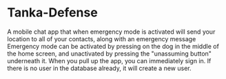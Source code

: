 # Tanka-Defense
A mobile chat app that when emergency mode is activated will send your location to all of your contacts, along with an emergency message
Emergency mode can be activated by pressing on the dog in the middle of the home screen, and unactivated by pressing the "unassuming button" underneath it. When you pull up the app, you can immediately sign in. If there is no user in the database already, it will create a new user.
